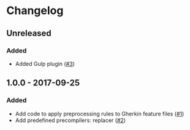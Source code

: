 # Changelog

## Unreleased

### Added

- Added Gulp plugin ([#3](https://github.com/judit-nahaj/gherkin-precompiler/issues/3))

## 1.0.0 - 2017-09-25

### Added

- Add code to apply preprocessing rules to Gherkin feature files ([#1](https://github.com/judit-nahaj/gherkin-precompiler/issues/1))
- Add predefined precompilers: replacer ([#2](https://github.com/judit-nahaj/gherkin-precompiler/issues/2))
